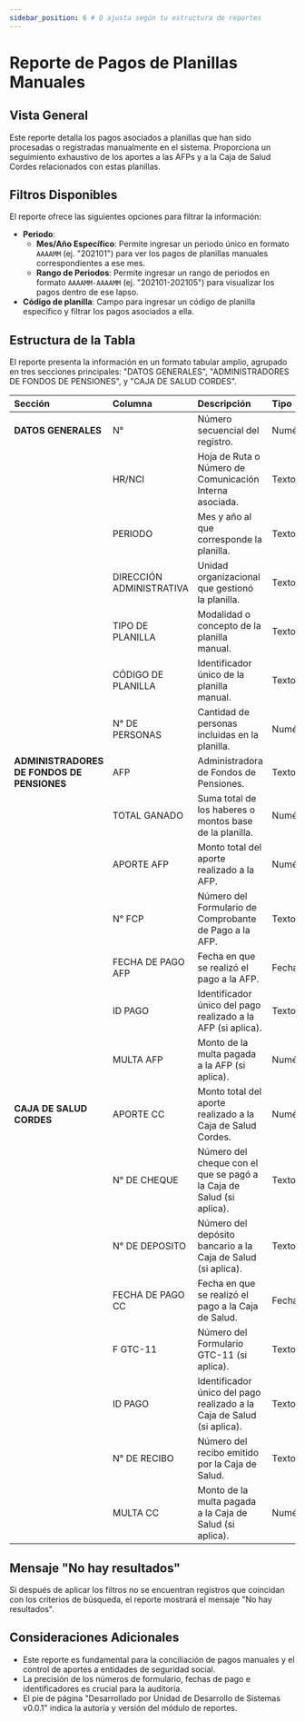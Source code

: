 ```yaml
---
sidebar_position: 6 # O ajusta según tu estructura de reportes
---
```


# Reporte de Pagos de Planillas Manuales

## Vista General
Este reporte detalla los pagos asociados a planillas que han sido procesadas o registradas manualmente en el sistema. Proporciona un seguimiento exhaustivo de los aportes a las AFPs y a la Caja de Salud Cordes relacionados con estas planillas.

## Filtros Disponibles
El reporte ofrece las siguientes opciones para filtrar la información:

-   **Periodo**:
    *   **Mes/Año Específico**: Permite ingresar un periodo único en formato `AAAAMM` (ej. "202101") para ver los pagos de planillas manuales correspondientes a ese mes.
    *   **Rango de Periodos**: Permite ingresar un rango de periodos en formato `AAAAMM-AAAAMM` (ej. "202101-202105") para visualizar los pagos dentro de ese lapso.
-   **Código de planilla**: Campo para ingresar un código de planilla específico y filtrar los pagos asociados a ella.

## Estructura de la Tabla
El reporte presenta la información en un formato tabular amplio, agrupado en tres secciones principales: "DATOS GENERALES", "ADMINISTRADORES DE FONDOS DE PENSIONES", y "CAJA DE SALUD CORDES".

| Sección                                | Columna                    | Descripción                                                                 | Tipo          | Ejemplo                                   |
| :------------------------------------- | :------------------------- | :-------------------------------------------------------------------------- | :------------ | :---------------------------------------- |
| **DATOS GENERALES**                    | N°                         | Número secuencial del registro.                                             | Numérico      | 1                                         |
|                                        | HR/NCI                     | Hoja de Ruta o Número de Comunicación Interna asociada.                     | Texto         | "HR-123/2021"                             |
|                                        | PERIODO                    | Mes y año al que corresponde la planilla.                                   | Texto         | "202101"                                  |
|                                        | DIRECCIÓN ADMINISTRATIVA   | Unidad organizacional que gestionó la planilla.                             | Texto         | "Secretaría de Desarrollo Humano"         |
|                                        | TIPO DE PLANILLA           | Modalidad o concepto de la planilla manual.                                 | Texto         | "Consultores Externos"                    |
|                                        | CÓDIGO DE PLANILLA         | Identificador único de la planilla manual.                                  | Texto/Numérico| "MAN-005"                                 |
|                                        | N° DE PERSONAS             | Cantidad de personas incluidas en la planilla.                              | Numérico      | 3                                         |
| **ADMINISTRADORES DE FONDOS DE PENSIONES** | AFP                        | Administradora de Fondos de Pensiones.                                      | Texto         | "Futuro de Bolivia"                       |
|                                        | TOTAL GANADO               | Suma total de los haberes o montos base de la planilla.                     | Numérico      | 12500.00                                  |
|                                        | APORTE AFP                 | Monto total del aporte realizado a la AFP.                                  | Numérico      | 1250.00                                   |
|                                        | N° FCP                     | Número del Formulario de Comprobante de Pago a la AFP.                      | Texto/Numérico| "FCP-98765"                               |
|                                        | FECHA DE PAGO AFP          | Fecha en que se realizó el pago a la AFP.                                   | Fecha         | "15/02/2021"                              |
|                                        | ID PAGO                    | Identificador único del pago realizado a la AFP (si aplica).                | Texto/Numérico| "AFP-PAY-001"                             |
|                                        | MULTA AFP                  | Monto de la multa pagada a la AFP (si aplica).                              | Numérico      | 0.00                                      |
| **CAJA DE SALUD CORDES**               | APORTE CC                  | Monto total del aporte realizado a la Caja de Salud Cordes.                 | Numérico      | 1250.00                                   |
|                                        | N° DE CHEQUE               | Número del cheque con el que se pagó a la Caja de Salud (si aplica).        | Texto/Numérico| "345678"                                  |
|                                        | N° DE DEPOSITO             | Número del depósito bancario a la Caja de Salud (si aplica).                | Texto/Numérico| "DEP-CSC-002"                             |
|                                        | FECHA DE PAGO CC           | Fecha en que se realizó el pago a la Caja de Salud.                         | Fecha         | "16/02/2021"                              |
|                                        | F GTC-11                   | Número del Formulario GTC-11 (si aplica).                                   | Texto/Numérico| "GTC11-003"                               |
|                                        | ID PAGO                    | Identificador único del pago realizado a la Caja de Salud (si aplica).      | Texto/Numérico| "CSC-PAY-004"                             |
|                                        | N° DE RECIBO               | Número del recibo emitido por la Caja de Salud.                             | Texto/Numérico| "REC-CSC-005"                             |
|                                        | MULTA CC                   | Monto de la multa pagada a la Caja de Salud (si aplica).                    | Numérico      | 0.00                                      |

## Mensaje "No hay resultados"
Si después de aplicar los filtros no se encuentran registros que coincidan con los criterios de búsqueda, el reporte mostrará el mensaje "No hay resultados".

## Consideraciones Adicionales
- Este reporte es fundamental para la conciliación de pagos manuales y el control de aportes a entidades de seguridad social.
- La precisión de los números de formulario, fechas de pago e identificadores es crucial para la auditoría.
- El pie de página "Desarrollado por Unidad de Desarrollo de Sistemas v0.0.1" indica la autoría y versión del módulo de reportes.